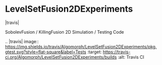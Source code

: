 # LevelSetFusion2DExperiments
|travis|

SobolevFusion / KillingFusion 2D Simulation / Testing Code

.. |travis| image:: https://img.shields.io/travis/Algomorph/LevelSetFusion2DExperiments/pkg.gtest.svg?style=flat-square&label=Tests
  :target: https://travis-ci.org/Algomorph/LevelSetFusion2DExperiments/builds
  :alt: Travis CI
